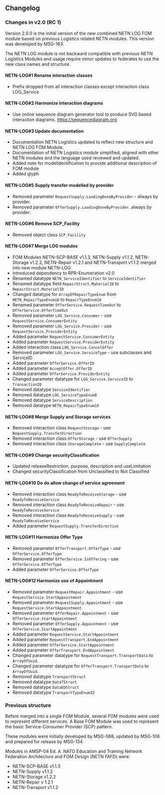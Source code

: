 ## Changelog

### Changes in v2.0 (RC 1)

Version 2.0.0 is the initial version of the new combined NETN LOG FOM module based on previous Logistics related NETN modules. This version was developed by MSG-163.

The NETN LOG module is not backward compatible with previous NETN Logistics Modules and usage require minor updates to federates to use the new class names and structure.

#### NETN-LOG#1 Rename interaction classes
* Prefix dropped from all interaction classes except interaction class LOG_Service

#### NETN-LOG#2 Harmonize interaction diagrams
* Use online sequence diagram generator tool to produce SVG based interaction diagrams. https://sequencediagram.org

#### NETN-LOG#3 Update documentation
* Documentation NETN Logistics updated to reflect new structure and NETN LOG FOM Module.
* Documentation of NETN Logistics module simplified, aligned with other NETN modules and the language used reviewed and updated.
* Added note for modelIdentification to provide additional description of FOM module
* Added glyph

#### NETN-LOG#5 Supply transfer modelled by provider
* Removed parameter `RequestSupply.LoadingDoneByProvider` - always by provider.
* Removed parameter `OfferSupply.LoadingDoneByProvider`. always by provider.


#### NETN-LOG#6 Remove SCP_Facility
* Removed object class `SCP_Facility`

#### NETN-LOG#7 Merge LOG modules
* FOM Modules NETN-SCP-BASE v1.1.3, NETN-Supply v1.1.2, NETN-Storage v1.2.2, NETN-Repair v1.2.1 and NETN-Transport v1.1.2 merged into new module NETN-LOG
* Introduced dependency to RPR-Enumeration v2.0
* Renamed datatype `NETN_ServiceIdentifier` to `ServiceIdentifier`
* Renamed datatype field `RepairStruct.MaterialID` to `RepairStruct.MaterielID`
* Changed datatype for `ArrayOfRepairTypeEnum` from `NETN_RepairTypeEnum16` to `RepairTypeEnum16`
* Renamed parameter `OfferService.RequestTimeOut` to `OfferService.OfferTimeOut`
* Removed parameter `LOG_Service.Consumer` - use `RequestService.ConsumerEntity`
* Removed parameter `LOG_Service.Provider` - use `RequestService.ProviderEntity`
* Added parameter `RequestService.ConsumerEntity`
* Added parameter `RequestService.ProviderEntity`
* Added interaction class `LOG_Service.CancelOffer`
* Removed parameter `LOG_Service.ServiceType` - use subclasses and ServiceID
* Added parameter `OfferService.OfferID`
* Added parameter `AcceptOffer.OfferID`
* Added parameter `OfferService.ProviderEntity`
* Changed parameter datatype for `LOG_Service.ServiceID` to `TransactionID`
* Removed datatype `ServiceIdentifier` 
* Removed datatype `LOG_ServiceTypeEnum8` 
* Removed datatype `ServiceDescription` 
* Removed datatype `NETN_RepairTypeEnum16`

#### NETN-LOG#8 Merge Supply and Storage services
* Removed interaction class `RequestStorage` - use `RequestSupply.TransferDirection`
* Removed interaction class `OfferStorage` - use `OfferSupply`
* Removed interaction class `StorageComplete` - use `SupplyComplete`

#### NETN-LOG#9 Change securityClassification
* Updated releaseRestriction, purpose, description and useLimitation
* Changed securityClassification from Unclassified to Not Classified

#### NETN-LOG#10 Do do allow change of service agreement
* Removed interaction class `ReadyToReceiveStorage` - use `ReadyToReceiveService`
* Removed interaction class `ReadyToReceiveRepair` - use `ReadyToReceiveService`
* Removed interaction class `ReadyToReceiveSupply` - use `ReadyToReceiveService`
* Added parameter `RequestSupply.TransferDirection`


#### NETN-LOG#11 Harmonize Offer Type
* Removed parameter `OfferTransport.OfferType` - use `OfferService.OfferType`
* Removed parameter `OfferService.IsOffering` - use `OfferService.OfferType`
* Added parameter `OfferService.OfferType`

#### NETN-LOG#12 Harmonize use of Appointment
* Removed parameter `RequestRepair.Appointment` - use `RequestService.StartAppointment`
* Removed parameter `RequestSupply.Appointment` - use `RequestService.StartAppointment`
* Removed parameter `OfferRepair.Appointment` - use `OfferService.StartAppointment`
* Removed parameter `OfferSupply.Appointment` - use `OfferService.StartAppointment`
* Added parameter `RequestService.StartAppointment`
* Added parameter `RequestTransport.EndAppointment`
* Added parameter `OfferService.StartAppointment`
* Added parameter `OfferTransport.EndAppointment`
* Changed parameter datatype for `RequestTransport.TransportData` to `ArrayOfUuid`.
* Changed parameter datatype for `OfferTransport.TransportData` to `ArrayOfUuid`.
* Removed datatype `TransportStruct`
* Removed datatype `DataTStruct`
* Removed datatype `DataEDStruct`
* Removed datatype `TransportTypeEnum32`

### Previous structure

Before merged into a single FOM Module, several FOM modules were used to represent different services. A Base FOM Module was used to represent the basic Service-Consumer Provider (SCP) pattern. 

These modules were initially developed by MSG-068, updated by MSG-106 and prepared for release by MSG-134.

Modules in AMSP-04 Ed. A. NATO Education and Training Network Federation Architecture and FOM Design (NETN FAFD) were:
* NETN-SCP-BASE v1.1.3
* NETN-Supply v1.1.2
* NETN-Storage v1.2.2
* NETN-Repair v 1.2.1
* NETN-Transport v1.1.2

